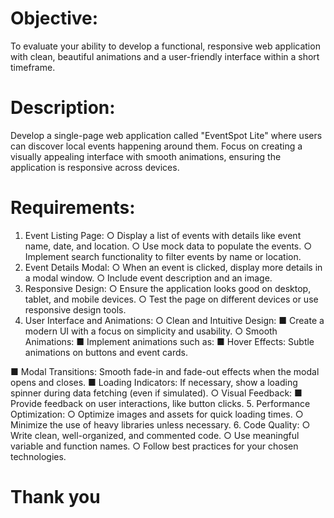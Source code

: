 # Objective:
To evaluate your ability to develop a functional, responsive web application with clean, beautiful animations and a user-friendly interface within a short timeframe.
# Description:
Develop a single-page web application called "EventSpot Lite" where users can discover local events happening around them. Focus on creating a visually appealing interface with smooth animations, ensuring the application is responsive across devices.
# Requirements:
1. Event Listing Page:
○ Display a list of events with details like event name, date, and location.
○ Use mock data to populate the events.
○ Implement search functionality to filter events by name or location.
2. Event Details Modal:
○ When an event is clicked, display more details in a modal window.
○ Include event description and an image.
3. Responsive Design:
○ Ensure the application looks good on desktop, tablet, and mobile devices.
○ Test the page on different devices or use responsive design tools.
4. User Interface and Animations:
○ Clean and Intuitive Design:
■ Create a modern UI with a focus on simplicity and usability.
○ Smooth Animations:
■ Implement animations such as:
■ Hover Effects: Subtle animations on buttons and event cards.
   
■ Modal Transitions: Smooth fade-in and fade-out effects when the modal opens and closes.
■ Loading Indicators: If necessary, show a loading spinner during data fetching (even if simulated).
○ Visual Feedback:
■ Provide feedback on user interactions, like button clicks.
5. Performance Optimization:
○ Optimize images and assets for quick loading times.
○ Minimize the use of heavy libraries unless necessary.
6. Code Quality:
○ Write clean, well-organized, and commented code.
○ Use meaningful variable and function names.
○ Follow best practices for your chosen technologies.
# Thank you 
